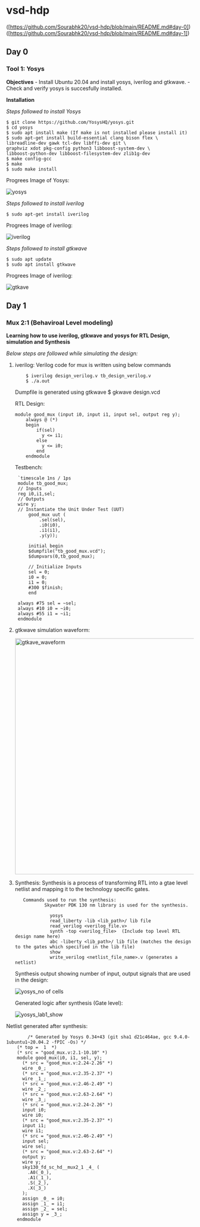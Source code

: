 # vsd-hdp

([https://github.com/Sourabhk20/vsd-hdp/blob/main/README.md#day-0])
([https://github.com/Sourabhk20/vsd-hdp/blob/main/README.md#day-1])


## Day 0 

### Tool 1: Yosys
**Objectives**
    - Install Ubuntu 20.04 and install yosys, iverilog and gtkwave.
    - Check and verify yosys is succesfully installed.

**Installation**

*Steps followed to install Yosys*


    $ git clone https://github.com/YosysHQ/yosys.git
    $ cd yosys
    $ sudo apt install make (If make is not installed please install it) 
    $ sudo apt-get install build-essential clang bison flex \
    libreadline-dev gawk tcl-dev libffi-dev git \
    graphviz xdot pkg-config python3 libboost-system-dev \
    libboost-python-dev libboost-filesystem-dev zlib1g-dev
    $ make config-gcc
    $ make 
    $ sudo make install


Progrees Image of Yosys:

![yosys](https://github.com/Sourabhk20/vsd-hdp/assets/148907305/8fbce3e6-98d4-4d10-a633-9fb0bc75f395)


*Steps followed to install iverilog*

    $ sudo apt-get install iverilog

Progrees Image of iverilog:

![iverilog](https://github.com/Sourabhk20/vsd-hdp/assets/148907305/2c19ad5e-283b-4ea3-80ca-88750321d6d4)



*Steps followed to install gtkwave*

    $ sudo apt update
    $ sudo apt install gtkwave


Progrees Image of iverilog:

![gtkave](https://github.com/Sourabhk20/vsd-hdp/assets/148907305/1aafbcd3-3970-4169-9c91-dd34c493ce0f)


## Day 1

### Mux 2:1 (Behaviroal Level modeling)

**Learning how to use iverilog, gtkwave and yosys for RTL Design, simulation and Synthesis**

*Below steps are followed while simulating the design:*
1. iverilog:
       Verilog code for mux is written using below commands

           $ iverilog design_verilog.v tb_design_verilog.v
           $ ./a.out
   Dumpfile is generated using gtkwave
           $ gkwave design.vcd 

    RTL Design:
     
       module good_mux (input i0, input i1, input sel, output reg y);
           always @ (*)
           begin
               if(sel)
                 y <= i1;
               else
                 y <= i0;
               end
           endmodule

    Testbench:


   	
		`timescale 1ns / 1ps
		module tb_good_mux;
		// Inputs
		reg i0,i1,sel;
		// Outputs
		wire y;
   		// Instantiate the Unit Under Test (UUT)
			good_mux uut (
				.sel(sel),
				.i0(i0),
				.i1(i1),
				.y(y));

			initial begin
			$dumpfile("tb_good_mux.vcd");
			$dumpvars(0,tb_good_mux);

			// Initialize Inputs
			sel = 0;
			i0 = 0;
			i1 = 0;
			#300 $finish;
			end

		always #75 sel = ~sel;
		always #10 i0 = ~i0;
		always #55 i1 = ~i1;
		endmodule



2. gtkwave simulation waveform:
  

   	 <img width="634" alt="gtkave_waveform" src="https://github.com/Sourabhk20/vsd-hdp/assets/148907305/2a84e1f6-d11b-46e4-ae6f-f8e811f90641">



3. Synthesis:
          Synthesis is a process of transforming RTL into a gtae level netlist and mapping it to the technology specific gates.

          Commands used to run the synthesis:
                  Skywater PDK 130 nm library is used for the synthesis.

	                yosys
	                read_liberty -lib <lib_path>/ lib file 
	                read_verilog <verilog_file.v>
	                synth -top <verilog_file>  (Include top level RTL design name here)
	                abc -liberty <lib_path>/ lib file (matches the design to the gates which specified in the lib file)
	                show 
	                write_verilog <netlist_file_name>.v (generates a netlist)


	Synthesis output showing number of input, output signals that are used in the design:


	![yosys_no of cells](https://github.com/Sourabhk20/vsd-hdp/assets/148907305/88336a1b-90e5-4b66-a1aa-ee541be87bac)


  	Generated logic after synthesis (Gate level):
   		

	![yosys_lab1_show](https://github.com/Sourabhk20/vsd-hdp/assets/148907305/51072939-3b8b-4e33-9f86-baaea1780407)


  Netlist generated after synthesis:

     		/* Generated by Yosys 0.34+43 (git sha1 d21c464ae, gcc 9.4.0-1ubuntu1~20.04.2 -fPIC -Os) */
		(* top =  1  *)
		(* src = "good_mux.v:2.1-10.10" *)
		module good_mux(i0, i1, sel, y);
		  (* src = "good_mux.v:2.24-2.26" *)
		  wire _0_;
		  (* src = "good_mux.v:2.35-2.37" *)
		  wire _1_;
		  (* src = "good_mux.v:2.46-2.49" *)
		  wire _2_;
		  (* src = "good_mux.v:2.63-2.64" *)
		  wire _3_;
		  (* src = "good_mux.v:2.24-2.26" *)
		  input i0;
		  wire i0;
		  (* src = "good_mux.v:2.35-2.37" *)
		  input i1;
		  wire i1;
		  (* src = "good_mux.v:2.46-2.49" *)
		  input sel;
		  wire sel;
		  (* src = "good_mux.v:2.63-2.64" *)
		  output y;
		  wire y;
		  sky130_fd_sc_hd__mux2_1 _4_ (
		    .A0(_0_),
		    .A1(_1_),
		    .S(_2_),
		    .X(_3_)
		  );
		  assign _0_ = i0;
		  assign _1_ = i1;
		  assign _2_ = sel;
		  assign y = _3_;
		endmodule




	
  		

  		
          










